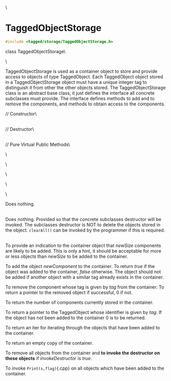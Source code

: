 \
# TaggedObjectStorage 

```cpp
#include <tagged/storage/TaggedObjectStorage.h>
```

class TaggedObjectStorage\

\

TaggedObjectStorage is used as a container object to store and provide
access to objects of type TaggedObject. Each TaggedObject object stored
in a TaggedObjectStorage object must have a unique integer tag to
distinguish it from other the other objects stored. The
TaggedObjectStorage class is an abstract base class, it just defines the
interface all concrete subclasses must provide. The interface defines
methods to add and to remove the components, and methods to obtain
access to the components.

// Constructor\

\
// Destructor\

\
// Pure Virtual Public Methods\

\

\

\

\

\

Does nothing.

\
Does nothing. Provided so that the concrete subclasses destructor will
be invoked. The subclasses destructor is NOT to delete the objects
stored in the object. `clearAll()` can be invoked by the programmer if
this is required.

\
To provide an indication to the container object that *newSize*
components are likely to be added. This is only a hint, it should be
acceptable for more or less objects than *newSize* to be added to the
container.

To add the object *newComponent* to the container. To return *true* if
the object was added to the container, *false* otherwise. The object
should not be added if another object with a similar tag already exists
in the container.

To remove the component whose tag is given by *tag* from the container.
To return a pointer to the removed object if successful, $0$ if not.

To return the number of components currently stored in the container.

To return a pointer to the TaggedObject whose identifier is given by
*tag*. If the object has not been added to the container $0$ is to be
returned.

To return an iter for iterating through the objects that have been added
to the container.

To return an empty copy of the container.

To remove all objects from the container and **to invoke the destructor
on these objects** if *invokeDestructor* is *true*.

To invoke `Print(s,flag)`{.cpp} on all objects which have been added to the
container.
